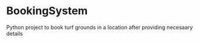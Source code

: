 # BookingSystem
Python project to book turf grounds in a location after providing necesaary details
